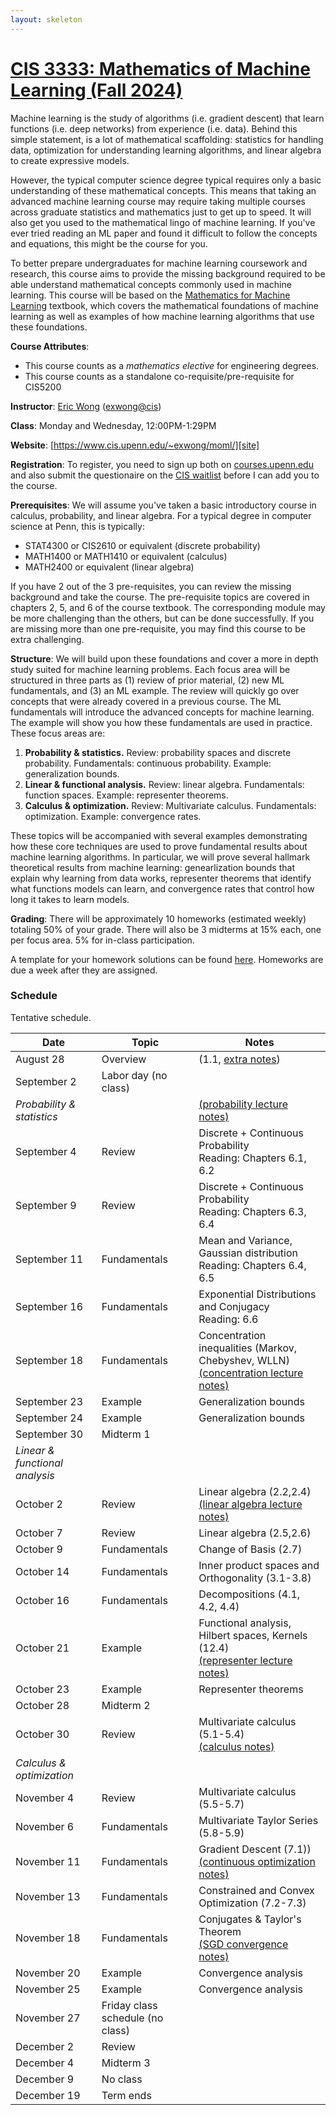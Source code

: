 ```yaml
---
layout: skeleton
---
```

[site]: https://www.cis.upenn.edu/~exwong/moml/

# [CIS 3333: Mathematics of Machine Learning (Fall 2024)][site]

Machine learning is the study of algorithms (i.e. gradient descent) that learn functions (i.e. deep networks) from experience (i.e. data). 
Behind this simple statement, is a lot of mathematical scaffolding: statistics for handling data, optimization for understanding learning algorithms, and linear algebra to create expressive models. 

However, the typical computer science degree typical requires only a basic understanding of these mathematical concepts. This means that taking an advanced machine learning course may require taking multiple courses across graduate statistics and mathematics just to get up to speed. It will also get you used to the mathematical lingo of machine learning. If you've ever tried reading an ML paper and found it difficult to follow the concepts and equations, this might be the course for you. 

To better prepare undergraduates for machine learning coursework and research, this course aims to provide the missing background required to be able understand mathematical concepts commonly used in machine learning. This course will be based on the [Mathematics for Machine Learning](https://mml-book.github.io/) textbook, which covers the mathematical foundations of machine learning as well as examples of how machine learning algorithms that use these foundations. 

**Course Attributes**: 
+ This course counts as a *mathematics elective* for engineering degrees. 
+ This course counts as a standalone co-requisite/pre-requisite for CIS5200

**Instructor**: [Eric Wong](https://www.cis.upenn.edu/~exwong) ([exwong@cis](mailto:exwong@cis.upenn.edu))

**Class**: Monday and Wednesday, 12:00PM-1:29PM

**Website**: [https://www.cis.upenn.edu/~exwong/moml/][site]

**Registration**: To register, you need to sign up both on [courses.upenn.edu](https://courses.upenn.edu/) and also submit the questionaire on the [CIS waitlist](https://advising.cis.upenn.edu/waitlist/) before I can add you to the course. 

**Prerequisites**: We will assume you've taken a basic introductory course in calculus, probability, and linear algebra. For a typical degree in computer science at Penn, this is typically: 
+ STAT4300 or CIS2610 or equivalent (discrete probability)
+ MATH1400 or MATH1410 or equivalent (calculus)
+ MATH2400 or equivalent (linear algebra)

If you have 2 out of the 3 pre-requisites, you can review the missing background and take the course. The pre-requisite topics are covered in chapters 2, 5, and 6 of the course textbook. The corresponding module may be more challenging than the others, but can be done successfully. If you are missing more than one pre-requisite, you may find this course to be extra challenging.  

**Structure**: We will build upon these foundations and cover a more in depth study suited for machine learning problems. Each focus area will be structured in three parts as (1) review of prior material, (2) new ML fundamentals, and (3) an ML example. The review will quickly go over concepts that were already covered in a previous course. The ML fundamentals will introduce the advanced concepts for machine learning. The example will show you how these fundamentals are used in practice. These focus areas are: 

1. **Probability & statistics.** Review: probability spaces and discrete probability. Fundamentals: continuous probability. Example: generalization bounds. 
2. **Linear & functional analysis.** Review: linear algebra. Fundamentals: function spaces. Example: representer theorems. 
3. **Calculus & optimization.** Review: Multivariate calculus. Fundamentals: optimization. Example: convergence rates. 

These topics will be accompanied with several examples demonstrating how these core techniques are used to prove fundamental results about machine learning algorithms. In particular, we will prove several hallmark theoretical results from machine learning: genearlization bounds that explain why learning from data works, representer theorems that identify what functions models can learn, and convergence rates that control how long it takes to learn models.  

**Grading**: There will be approximately 10 homeworks (estimated weekly) totaling 50% of your grade. There will also be 3 midterms at 15% each, one per focus area. 5% for in-class participation. 

A template for your homework solutions can be found [here](https://www.overleaf.com/read/jpxqtspbpqdk). Homeworks are due a week after they are assigned. 

### Schedule

Tentative schedule. 

| Date | Topic | Notes |
|---|---|---|
| August 28 | Overview | (1.1, [extra notes](https://www.cis.upenn.edu/~exwong/assets/moml/overview.pdf)) |
| September 2 | Labor day (no class) ||
| *Probability & statistics* || [(probability lecture notes)](https://www.cis.upenn.edu/~exwong/assets/moml/probability.pdf) |
| September 4 | Review | Discrete + Continuous Probability <br>Reading: Chapters 6.1, 6.2 |
| September 9 | Review |  Discrete + Continuous Probability <br>Reading: Chapters 6.3, 6.4 |
| September 11 | Fundamentals | Mean and Variance, Gaussian distribution <br>Reading: Chapters 6.4, 6.5|
| September 16 | Fundamentals | Exponential Distributions and Conjugacy <br>Reading: 6.6 |
| September 18 | Fundamentals | Concentration inequalities (Markov, Chebyshev, WLLN) <br>[(concentration lecture notes)](https://www.cis.upenn.edu/~exwong/assets/moml/concentration.pdf)|
| September 23 | Example | Generalization bounds |
| September 24 | Example | Generalization bounds |
| September 30 | Midterm 1 || 
| *Linear & functional analysis* |||
| October 2 | Review | Linear algebra  (2.2,2.4) <br>[(linear algebra lecture notes)](https://www.cis.upenn.edu/~exwong/assets/moml/linear_algebra.pdf)||
| October 7 | Review | Linear algebra (2.5,2.6)|
| October 9 | Fundamentals | Change of Basis (2.7)|
| October 14 | Fundamentals | Inner product spaces and Orthogonality (3.1-3.8) |
| October 16 | Fundamentals | Decompositions (4.1, 4.2, 4.4)|
| October 21 | Example | Functional analysis, Hilbert spaces, Kernels (12.4)  <br>[(representer lecture notes)](https://www.cis.upenn.edu/~exwong/assets/moml/representer.pdf)|
| October 23 | Example | Representer theorems |
| October 28 | Midterm 2 ||
| October 30 | Review | Multivariate calculus (5.1-5.4) <br>[(calculus notes)](https://www.cis.upenn.edu/~exwong/assets/moml/calculus.pdf)|
| *Calculus & optimization* |||
| November 4 | Review | Multivariate calculus (5.5-5.7)|
| November 6 | Fundamentals | Multivariate Taylor Series (5.8-5.9) |
| November 11 | Fundamentals | Gradient Descent (7.1))<br>[(continuous optimization notes)](https://www.cis.upenn.edu/~exwong/assets/moml/continuous_optimization.pdf)|
| November 13 | Fundamentals | Constrained and Convex Optimization (7.2-7.3) |
| November 18 | Fundamentals | Conjugates & Taylor's Theorem <br>[(SGD convergence notes)](https://www.cis.upenn.edu/~exwong/assets/moml/sgd_convergence.pdf)|
| November 20 | Example | Convergence analysis |
| November 25 | Example | Convergence analysis |
| November 27 | Friday class schedule (no class) ||
| December 2 | Review ||
| December 4 | Midterm 3 ||
| December 9 | No class ||
| December 19 | Term ends ||


